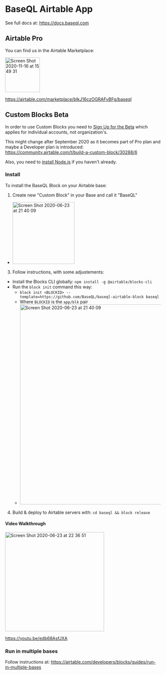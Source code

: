 # BaseQL Airtable App

See full docs at: https://docs.baseql.com

## Airtable Pro

You can find us in the Airtable Marketplace:

[<img width="112" alt="Screen Shot 2020-11-16 at 15 49 31" src="https://user-images.githubusercontent.com/119117/99312204-516d0e00-2823-11eb-8e48-a6161356108d.png">](https://airtable.com/marketplace/blkJ16czOGRAFvBFg/baseql)

https://airtable.com/marketplace/blkJ16czOGRAFvBFg/baseql


## Custom Blocks Beta

In order to use Custom Blocks you need to [Sign Up for the Beta](https://airtable.com/shrEvq5IlQqYxWkaS) which applies for individual accounts, not organization's.

This might change after September 2020 as it becomes part of Pro plan and maybe a Developer plan is introduced: https://community.airtable.com/t/build-a-custom-block/30288/6

Also, you need to [install Node.js](https://nodejs.org/en/download/) if you haven't already.

### Install

To install the BaseQL Block on your Airtable base:

1. Create new "Custom Block" in your Base and call it "BaseQL"
  - <img width="200" alt="Screen Shot 2020-06-23 at 21 40 09" src="https://user-images.githubusercontent.com/119117/83694156-13559800-a5bd-11ea-8891-735d67417c58.png">
3. Follow instructions, with some adjustements:
  - Install the Blocks CLI globally: `npm install -g @airtable/blocks-cli`
  - Run the `block init` command this way:
    - `block init <BLOCKID> --template=https://github.com/BaseQL/baseql-airtable-block baseql`
    - Where `BLOCKID` is the `app/blk` pair
    - <img width="645" alt="Screen Shot 2020-06-23 at 21 40 09" src="https://user-images.githubusercontent.com/119117/85492164-5f7f7100-b59a-11ea-8b66-22a10e4dd096.png">
4. Build & deploy to Airtable servers with: `cd baseql && block release`

#### Video Walkthrough

[<img width="320" alt="Screen Shot 2020-06-23 at 22 36 51" src="https://user-images.githubusercontent.com/119117/85496582-2a771c80-b5a2-11ea-8362-68931ab2369a.png">](https://youtu.be/edb68AsfJXA)

https://youtu.be/edb68AsfJXA

### Run in multiple bases

Follow instructions at: https://airtable.com/developers/blocks/guides/run-in-multiple-bases
